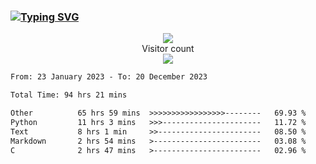 ### <a href="https://git.io/typing-svg"><img src="https://readme-typing-svg.herokuapp.com?font=Fira+Code&pause=1000&width=435&lines=+Hi+%F0%9F%91%8B+There+is+Chenghow" alt="Typing SVG" /></a>
<p align="center"> 
  <img src="https://github-readme-stats.vercel.app/api?username=chenghow&show_icons=true"><br>
  Visitor count<br>
  <img src="https://profile-counter.glitch.me/chenghow/count.svg">
</p>

<!--START_SECTION:waka-->

```txt
From: 23 January 2023 - To: 20 December 2023

Total Time: 94 hrs 21 mins

Other          65 hrs 59 mins  >>>>>>>>>>>>>>>>>--------   69.93 %
Python         11 hrs 3 mins   >>>----------------------   11.72 %
Text           8 hrs 1 min     >>-----------------------   08.50 %
Markdown       2 hrs 54 mins   >------------------------   03.08 %
C              2 hrs 47 mins   >------------------------   02.96 %
```

<!--END_SECTION:waka-->
